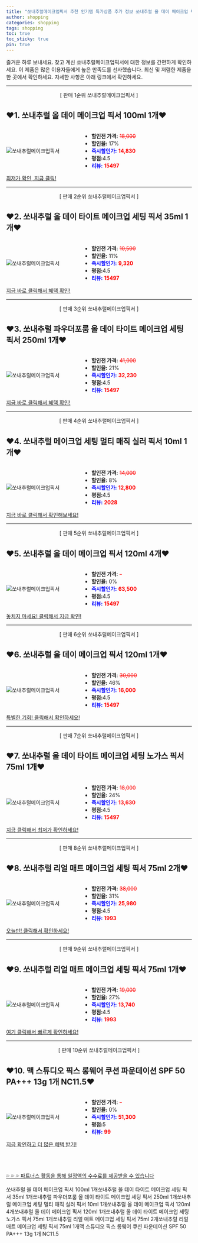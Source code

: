 ```yaml
---
title: "쏘내추럴메이크업픽서 추천 인기템 특가상품 추가 정보 쏘내추럴 올 데이 메이크업 픽서"
author: shopping
categories: shopping
tags: shopping
toc: true
toc_sticky: true
pin: true
---
```

즐거운 하루 보내세요. 찾고 계신 쏘내추럴메이크업픽서에 대한 정보를 간편하게 확인하세요. 이 제품은 많은 이용자들에게 높은 만족도를 선사했습니다. 최신 및 저렴한 제품을 한 곳에서 확인하세요. 자세한 사항은 아래 링크에서 확인하세요.

---
<p class="toplist" style="margin: 0 auto; display: block; width: fit-content;">[ 판매 1순위 쏘내추럴메이크업픽서 ]</p>

<h2><strong>❤️1. 쏘내추럴 올 데이 메이크업 픽서 100ml 1개❤️</strong></h2>

<div style="display: flex; align-items: center;">
    <div style="flex: 0.4;">
        <img src="https://thumbnail9.coupangcdn.com/thumbnails/remote/230x230ex/image/vendor_inventory/7f6e/2cb96bac3598ce24b07800752f9972a0646aa2d649135181a81332316f6f.jpeg" alt="쏘내추럴메이크업픽서" style="max-width: 100%;">
    </div>
    <div style="flex: 0.6; margin-left: 10px;">
        <ul>
            <li><strong>할인전 가격:</strong> <del style="color: red;">18,000</del></li>
            <li><strong>할인율:</strong> 17%</li>
            <li><span style='color:blue'><strong>즉시할인가:</strong></span> <span style='color:red'><strong>14,830</strong></span></li>
            <li><strong>평점:</strong>4.5</li>
            <li><span style='color:blue'><strong>리뷰:</strong></span> <span style='color:red'><strong>15497</strong></span></li>
        </ul>
    </div>
</div>
<div class="center">
    <a href="https://selin100587001.github.io?lptag=AF9450613&subid=githubio&pageKey=1716575378&traceid=V0-153&itemId=3302135612&vendorItemId=90799144844" class="myButton">
        최저가 확인, 지금 클릭!
    </a>
</div>


---
<p class="toplist" style="margin: 0 auto; display: block; width: fit-content;">[ 판매 2순위 쏘내추럴메이크업픽서 ]</p>

<h2><strong>❤️2. 쏘내추럴 올 데이 타이트 메이크업 세팅 픽서 35ml 1개❤️</strong></h2>

<div style="display: flex; align-items: center;">
    <div style="flex: 0.4;">
        <img src="https://thumbnail6.coupangcdn.com/thumbnails/remote/230x230ex/image/retail/images/780617202193026-11137333-765f-414e-bef2-7af6978a9315.jpg" alt="쏘내추럴메이크업픽서" style="max-width: 100%;">
    </div>
    <div style="flex: 0.6; margin-left: 10px;">
        <ul>
            <li><strong>할인전 가격:</strong> <del style="color: red;">10,500</del></li>
            <li><strong>할인율:</strong> 11%</li>
            <li><span style='color:blue'><strong>즉시할인가:</strong></span> <span style='color:red'><strong>9,320</strong></span></li>
            <li><strong>평점:</strong>4.5</li>
            <li><span style='color:blue'><strong>리뷰:</strong></span> <span style='color:red'><strong>15497</strong></span></li>
        </ul>
    </div>
</div>
<div class="center">
    <a href="https://selin100587001.github.io?lptag=AF9450613&subid=githubio&pageKey=1716575378&traceid=V0-153&itemId=23433678917&vendorItemId=86895581772" class="myButton">
        지금 바로 클릭해서 혜택 확인!
    </a>
</div>


---
<p class="toplist" style="margin: 0 auto; display: block; width: fit-content;">[ 판매 3순위 쏘내추럴메이크업픽서 ]</p>

<h2><strong>❤️3. 쏘내추럴 파우더포룸 올 데이 타이트 메이크업 세팅 픽서 250ml 1개❤️</strong></h2>

<div style="display: flex; align-items: center;">
    <div style="flex: 0.4;">
        <img src="https://thumbnail7.coupangcdn.com/thumbnails/remote/230x230ex/image/retail/images/46970382850452-158edee9-fa4c-43db-82fa-c9a581970e15.jpg" alt="쏘내추럴메이크업픽서" style="max-width: 100%;">
    </div>
    <div style="flex: 0.6; margin-left: 10px;">
        <ul>
            <li><strong>할인전 가격:</strong> <del style="color: red;">41,000</del></li>
            <li><strong>할인율:</strong> 21%</li>
            <li><span style='color:blue'><strong>즉시할인가:</strong></span> <span style='color:red'><strong>32,230</strong></span></li>
            <li><strong>평점:</strong>4.5</li>
            <li><span style='color:blue'><strong>리뷰:</strong></span> <span style='color:red'><strong>15497</strong></span></li>
        </ul>
    </div>
</div>
<div class="center">
    <a href="https://selin100587001.github.io?lptag=AF9450613&subid=githubio&pageKey=1716575378&traceid=V0-153&itemId=15978610022&vendorItemId=83184569629" class="myButton">
        지금 바로 클릭해서 혜택 확인!
    </a>
</div>


---
<p class="toplist" style="margin: 0 auto; display: block; width: fit-content;">[ 판매 4순위 쏘내추럴메이크업픽서 ]</p>

<h2><strong>❤️4. 쏘내추럴 메이크업 세팅 멀티 매직 실러 픽서 10ml 1개❤️</strong></h2>

<div style="display: flex; align-items: center;">
    <div style="flex: 0.4;">
        <img src="https://thumbnail8.coupangcdn.com/thumbnails/remote/230x230ex/image/retail/images/876135512252556-c3c2a82b-f831-4a21-a7cc-cd747183f3b0.jpg" alt="쏘내추럴메이크업픽서" style="max-width: 100%;">
    </div>
    <div style="flex: 0.6; margin-left: 10px;">
        <ul>
            <li><strong>할인전 가격:</strong> <del style="color: red;">14,000</del></li>
            <li><strong>할인율:</strong> 8%</li>
            <li><span style='color:blue'><strong>즉시할인가:</strong></span> <span style='color:red'><strong>12,800</strong></span></li>
            <li><strong>평점:</strong>4.5</li>
            <li><span style='color:blue'><strong>리뷰:</strong></span> <span style='color:red'><strong>2028</strong></span></li>
        </ul>
    </div>
</div>
<div class="center">
    <a href="https://selin100587001.github.io?lptag=AF9450613&subid=githubio&pageKey=1975842261&traceid=V0-153&itemId=19292786356&vendorItemId=71347872531" class="myButton">
        지금 바로 클릭해서 확인해보세요!
    </a>
</div>


---
<p class="toplist" style="margin: 0 auto; display: block; width: fit-content;">[ 판매 5순위 쏘내추럴메이크업픽서 ]</p>

<h2><strong>❤️5. 쏘내추럴 올 데이 메이크업 픽서 120ml 4개❤️</strong></h2>

<div style="display: flex; align-items: center;">
    <div style="flex: 0.4;">
        <img src="https://thumbnail7.coupangcdn.com/thumbnails/remote/230x230ex/image/vendor_inventory/f034/47d6c11d08964126b5104baaf05692d669ef5872a999f17a94d3ebdeb899.jpg" alt="쏘내추럴메이크업픽서" style="max-width: 100%;">
    </div>
    <div style="flex: 0.6; margin-left: 10px;">
        <ul>
            <li><strong>할인전 가격:</strong> <del style="color: red;">-</del></li>
            <li><strong>할인율:</strong> 0%</li>
            <li><span style='color:blue'><strong>즉시할인가:</strong></span> <span style='color:red'><strong>63,500</strong></span></li>
            <li><strong>평점:</strong>4.5</li>
            <li><span style='color:blue'><strong>리뷰:</strong></span> <span style='color:red'><strong>15497</strong></span></li>
        </ul>
    </div>
</div>
<div class="center">
    <a href="https://selin100587001.github.io?lptag=AF9450613&subid=githubio&pageKey=1716575378&traceid=V0-153&itemId=9195282591&vendorItemId=90720208383" class="myButton">
        놓치지 마세요! 클릭해서 지금 확인!
    </a>
</div>


---
<p class="toplist" style="margin: 0 auto; display: block; width: fit-content;">[ 판매 6순위 쏘내추럴메이크업픽서 ]</p>

<h2><strong>❤️6. 쏘내추럴 올 데이 메이크업 픽서 120ml 1개❤️</strong></h2>

<div style="display: flex; align-items: center;">
    <div style="flex: 0.4;">
        <img src="https://thumbnail7.coupangcdn.com/thumbnails/remote/230x230ex/image/vendor_inventory/b111/c684807eccb29c02df3fa96bf559ae3633d7e94edfb0b57b52b6dada17f0.jpg" alt="쏘내추럴메이크업픽서" style="max-width: 100%;">
    </div>
    <div style="flex: 0.6; margin-left: 10px;">
        <ul>
            <li><strong>할인전 가격:</strong> <del style="color: red;">30,000</del></li>
            <li><strong>할인율:</strong> 46%</li>
            <li><span style='color:blue'><strong>즉시할인가:</strong></span> <span style='color:red'><strong>16,000</strong></span></li>
            <li><strong>평점:</strong>4.5</li>
            <li><span style='color:blue'><strong>리뷰:</strong></span> <span style='color:red'><strong>15497</strong></span></li>
        </ul>
    </div>
</div>
<div class="center">
    <a href="https://selin100587001.github.io?lptag=AF9450613&subid=githubio&pageKey=1716575378&traceid=V0-153&itemId=9195282589&vendorItemId=90800860368" class="myButton">
        특별한 기회! 클릭해서 확인하세요!
    </a>
</div>


---
<p class="toplist" style="margin: 0 auto; display: block; width: fit-content;">[ 판매 7순위 쏘내추럴메이크업픽서 ]</p>

<h2><strong>❤️7. 쏘내추럴 올 데이 타이트 메이크업 세팅 노가스 픽서 75ml 1개❤️</strong></h2>

<div style="display: flex; align-items: center;">
    <div style="flex: 0.4;">
        <img src="https://thumbnail6.coupangcdn.com/thumbnails/remote/230x230ex/image/vendor_inventory/a916/92fe624ec7e3bcab1cf95b3b9272bf5ae42a724a92bfbb93696b786d061c.jpg" alt="쏘내추럴메이크업픽서" style="max-width: 100%;">
    </div>
    <div style="flex: 0.6; margin-left: 10px;">
        <ul>
            <li><strong>할인전 가격:</strong> <del style="color: red;">18,000</del></li>
            <li><strong>할인율:</strong> 24%</li>
            <li><span style='color:blue'><strong>즉시할인가:</strong></span> <span style='color:red'><strong>13,630</strong></span></li>
            <li><strong>평점:</strong>4.5</li>
            <li><span style='color:blue'><strong>리뷰:</strong></span> <span style='color:red'><strong>15497</strong></span></li>
        </ul>
    </div>
</div>
<div class="center">
    <a href="https://selin100587001.github.io?lptag=AF9450613&subid=githubio&pageKey=1716575378&traceid=V0-153&itemId=21647268180&vendorItemId=90799145891" class="myButton">
        지금 클릭해서 최저가 확인하세요!
    </a>
</div>


---
<p class="toplist" style="margin: 0 auto; display: block; width: fit-content;">[ 판매 8순위 쏘내추럴메이크업픽서 ]</p>

<h2><strong>❤️8. 쏘내추럴 리얼 매트 메이크업 세팅 픽서 75ml 2개❤️</strong></h2>

<div style="display: flex; align-items: center;">
    <div style="flex: 0.4;">
        <img src="https://thumbnail7.coupangcdn.com/thumbnails/remote/230x230ex/image/retail/images/1078601217467176-d809e6d4-d7a0-4fef-817f-c00454b75c58.png" alt="쏘내추럴메이크업픽서" style="max-width: 100%;">
    </div>
    <div style="flex: 0.6; margin-left: 10px;">
        <ul>
            <li><strong>할인전 가격:</strong> <del style="color: red;">38,000</del></li>
            <li><strong>할인율:</strong> 31%</li>
            <li><span style='color:blue'><strong>즉시할인가:</strong></span> <span style='color:red'><strong>25,980</strong></span></li>
            <li><strong>평점:</strong>4.5</li>
            <li><span style='color:blue'><strong>리뷰:</strong></span> <span style='color:red'><strong>1993</strong></span></li>
        </ul>
    </div>
</div>
<div class="center">
    <a href="https://selin100587001.github.io?lptag=AF9450613&subid=githubio&pageKey=2140039944&traceid=V0-153&itemId=19167893766&vendorItemId=86286195751" class="myButton">
        오늘만! 클릭해서 확인하세요!
    </a>
</div>


---
<p class="toplist" style="margin: 0 auto; display: block; width: fit-content;">[ 판매 9순위 쏘내추럴메이크업픽서 ]</p>

<h2><strong>❤️9. 쏘내추럴 리얼 매트 메이크업 세팅 픽서 75ml 1개❤️</strong></h2>

<div style="display: flex; align-items: center;">
    <div style="flex: 0.4;">
        <img src="https://thumbnail9.coupangcdn.com/thumbnails/remote/230x230ex/image/retail/images/543975917943463-17c989cf-57aa-4abf-800d-7ca14b5c69ac.jpg" alt="쏘내추럴메이크업픽서" style="max-width: 100%;">
    </div>
    <div style="flex: 0.6; margin-left: 10px;">
        <ul>
            <li><strong>할인전 가격:</strong> <del style="color: red;">19,000</del></li>
            <li><strong>할인율:</strong> 27%</li>
            <li><span style='color:blue'><strong>즉시할인가:</strong></span> <span style='color:red'><strong>13,740</strong></span></li>
            <li><strong>평점:</strong>4.5</li>
            <li><span style='color:blue'><strong>리뷰:</strong></span> <span style='color:red'><strong>1993</strong></span></li>
        </ul>
    </div>
</div>
<div class="center">
    <a href="https://selin100587001.github.io?lptag=AF9450613&subid=githubio&pageKey=2140039944&traceid=V0-153&itemId=3634466078&vendorItemId=71620019833" class="myButton">
        여기 클릭해서 빠르게 확인하세요!
    </a>
</div>


---
<p class="toplist" style="margin: 0 auto; display: block; width: fit-content;">[ 판매 10순위 쏘내추럴메이크업픽서 ]</p>

<h2><strong>❤️10. 맥 스튜디오 픽스 롱웨어 쿠션 파운데이션 SPF 50 PA+++ 13g 1개 NC11.5❤️</strong></h2>

<div style="display: flex; align-items: center;">
    <div style="flex: 0.4;">
        <img src="https://thumbnail9.coupangcdn.com/thumbnails/remote/230x230ex/image/retail/images/2024/07/03/17/1/8a2fd419-525b-48b3-a1b8-cadcdf9edc54.png" alt="쏘내추럴메이크업픽서" style="max-width: 100%;">
    </div>
    <div style="flex: 0.6; margin-left: 10px;">
        <ul>
            <li><strong>할인전 가격:</strong> <del style="color: red;">-</del></li>
            <li><strong>할인율:</strong> 0%</li>
            <li><span style='color:blue'><strong>즉시할인가:</strong></span> <span style='color:red'><strong>51,300</strong></span></li>
            <li><strong>평점:</strong>5</li>
            <li><span style='color:blue'><strong>리뷰:</strong></span> <span style='color:red'><strong>99</strong></span></li>
        </ul>
    </div>
</div>
<div class="center">
    <a href="https://selin100587001.github.io?lptag=AF9450613&subid=githubio&pageKey=8101597256&traceid=V0-153&itemId=23532709965&vendorItemId=90558989507" class="myButton">
        지금 확인하고 더 많은 혜택 받기!
    </a>
</div>

<br><br><br>[💦 💦 💦 파트너스 활동을 통해 일정액의 수수료를 제공받을 수 있습니다](https://link.coupang.com/a/bcpT2c)<br><br>쏘내추럴 올 데이 메이크업 픽서 100ml 1개쏘내추럴 올 데이 타이트 메이크업 세팅 픽서 35ml 1개쏘내추럴 파우더포룸 올 데이 타이트 메이크업 세팅 픽서 250ml 1개쏘내추럴 메이크업 세팅 멀티 매직 실러 픽서 10ml 1개쏘내추럴 올 데이 메이크업 픽서 120ml 4개쏘내추럴 올 데이 메이크업 픽서 120ml 1개쏘내추럴 올 데이 타이트 메이크업 세팅 노가스 픽서 75ml 1개쏘내추럴 리얼 매트 메이크업 세팅 픽서 75ml 2개쏘내추럴 리얼 매트 메이크업 세팅 픽서 75ml 1개맥 스튜디오 픽스 롱웨어 쿠션 파운데이션 SPF 50 PA+++ 13g 1개 NC11.5